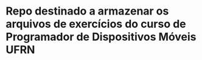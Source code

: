 # Repo destinado a armazenar os arquivos de exercícios do curso de Programador de Dispositivos Móveis UFRN